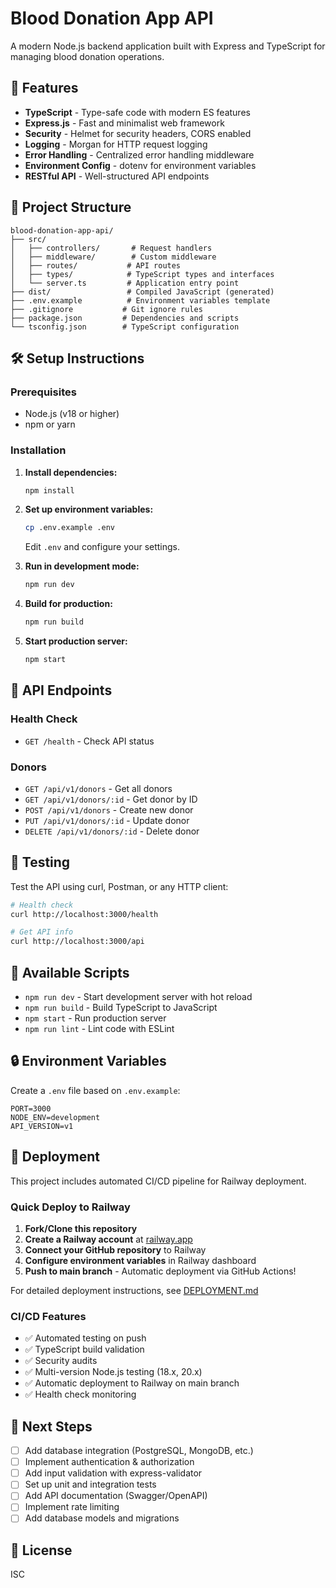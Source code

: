 # Blood Donation App API

A modern Node.js backend application built with Express and TypeScript for managing blood donation operations.

## 🚀 Features

- **TypeScript** - Type-safe code with modern ES features
- **Express.js** - Fast and minimalist web framework
- **Security** - Helmet for security headers, CORS enabled
- **Logging** - Morgan for HTTP request logging
- **Error Handling** - Centralized error handling middleware
- **Environment Config** - dotenv for environment variables
- **RESTful API** - Well-structured API endpoints

## 📁 Project Structure

```
blood-donation-app-api/
├── src/
│   ├── controllers/       # Request handlers
│   ├── middleware/        # Custom middleware
│   ├── routes/           # API routes
│   ├── types/            # TypeScript types and interfaces
│   └── server.ts         # Application entry point
├── dist/                 # Compiled JavaScript (generated)
├── .env.example          # Environment variables template
├── .gitignore           # Git ignore rules
├── package.json         # Dependencies and scripts
└── tsconfig.json        # TypeScript configuration
```

## 🛠️ Setup Instructions

### Prerequisites

- Node.js (v18 or higher)
- npm or yarn

### Installation

1. **Install dependencies:**
   ```bash
   npm install
   ```

2. **Set up environment variables:**
   ```bash
   cp .env.example .env
   ```
   Edit `.env` and configure your settings.

3. **Run in development mode:**
   ```bash
   npm run dev
   ```

4. **Build for production:**
   ```bash
   npm run build
   ```

5. **Start production server:**
   ```bash
   npm start
   ```

## 📡 API Endpoints

### Health Check
- `GET /health` - Check API status

### Donors
- `GET /api/v1/donors` - Get all donors
- `GET /api/v1/donors/:id` - Get donor by ID
- `POST /api/v1/donors` - Create new donor
- `PUT /api/v1/donors/:id` - Update donor
- `DELETE /api/v1/donors/:id` - Delete donor

## 🧪 Testing

Test the API using curl, Postman, or any HTTP client:

```bash
# Health check
curl http://localhost:3000/health

# Get API info
curl http://localhost:3000/api
```

## 📝 Available Scripts

- `npm run dev` - Start development server with hot reload
- `npm run build` - Build TypeScript to JavaScript
- `npm start` - Run production server
- `npm run lint` - Lint code with ESLint

## 🔒 Environment Variables

Create a `.env` file based on `.env.example`:

```env
PORT=3000
NODE_ENV=development
API_VERSION=v1
```

## 🚀 Deployment

This project includes automated CI/CD pipeline for Railway deployment.

### Quick Deploy to Railway

1. **Fork/Clone this repository**
2. **Create a Railway account** at [railway.app](https://railway.app)
3. **Connect your GitHub repository** to Railway
4. **Configure environment variables** in Railway dashboard
5. **Push to main branch** - Automatic deployment via GitHub Actions!

For detailed deployment instructions, see [DEPLOYMENT.md](./DEPLOYMENT.md)

### CI/CD Features

- ✅ Automated testing on push
- ✅ TypeScript build validation
- ✅ Security audits
- ✅ Multi-version Node.js testing (18.x, 20.x)
- ✅ Automatic deployment to Railway on main branch
- ✅ Health check monitoring

## 🚧 Next Steps

- [ ] Add database integration (PostgreSQL, MongoDB, etc.)
- [ ] Implement authentication & authorization
- [ ] Add input validation with express-validator
- [ ] Set up unit and integration tests
- [ ] Add API documentation (Swagger/OpenAPI)
- [ ] Implement rate limiting
- [ ] Add database models and migrations

## 📄 License

ISC
